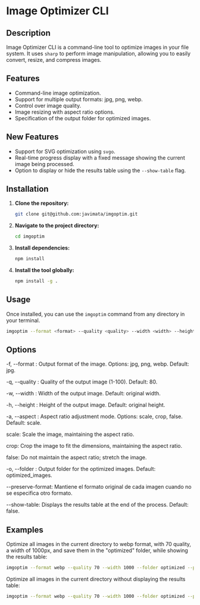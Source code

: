 # Image Optimizer CLI

## Description

Image Optimizer CLI is a command-line tool to optimize images in your file system. It uses `sharp` to perform image manipulation, allowing you to easily convert, resize, and compress images.

## Features

* Command-line image optimization.
* Support for multiple output formats: jpg, png, webp.
* Control over image quality.
* Image resizing with aspect ratio options.
* Specification of the output folder for optimized images.

## New Features

* Support for SVG optimization using `svgo`.
* Real-time progress display with a fixed message showing the current image being processed.
* Option to display or hide the results table using the `--show-table` flag.

## Installation

1.  **Clone the repository:**

    ```bash
    git clone git@github.com:javimata/imgoptim.git
    ```

2.  **Navigate to the project directory:**

    ```bash
    cd imgoptim
    ```
3.  **Install dependencies:**

    ```bash
    npm install
    ```
4.  **Install the tool globally:**

    ```bash
    npm install -g .
    ```

## Usage

Once installed, you can use the `imgoptim` command from any directory in your terminal.

```bash
imgoptim --format <format> --quality <quality> --width <width> --height <height> --aspect <aspect> --folder <folder> --preserve-format --show-table
```

## Options
-f, --format <format>: Output format of the image. Options: jpg, png, webp. Default: jpg.

-q, --quality <quality>: Quality of the output image (1-100). Default: 80.

-w, --width <width>: Width of the output image. Default: original width.

-h, --height <height>: Height of the output image. Default: original height.

-a, --aspect <aspect>: Aspect ratio adjustment mode. Options: scale, crop, false. Default: scale.

scale: Scale the image, maintaining the aspect ratio.

crop: Crop the image to fit the dimensions, maintaining the aspect ratio.

false: Do not maintain the aspect ratio; stretch the image.

-o, --folder <folder>: Output folder for the optimized images. Default: optimized_images.

--preserve-format: Mantiene el formato original de cada imagen cuando no se especifica otro formato.

--show-table: Displays the results table at the end of the process. Default: false.

## Examples
Optimize all images in the current directory to webp format, with 70 quality, a width of 1000px, and save them in the "optimized" folder, while showing the results table:

```bash
imgoptim --format webp --quality 70 --width 1000 --folder optimized --preserve-format --show-table
```

Optimize all images in the current directory without displaying the results table:

```bash
imgoptim --format webp --quality 70 --width 1000 --folder optimized --preserve-format
```